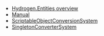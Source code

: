 * [Hydrogen.Entities overview](./index.md)
* [Manual](./manual.md)
* [ScriptableObjectConversionSystem](./scriptableobject-conversion-system.md)
* [SingletonConverterSystem](./singleton-converter-system.md)

